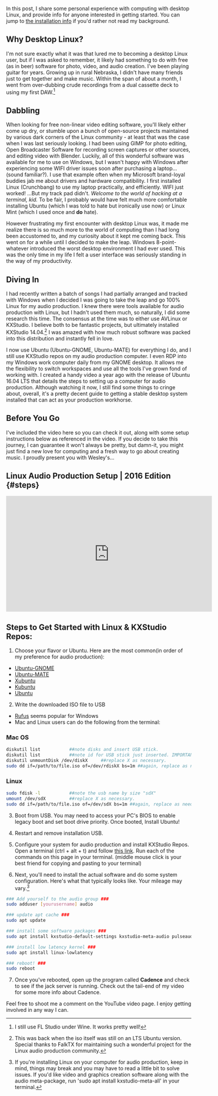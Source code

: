 In this post, I share some personal experience with computing with desktop Linux, and provide info for anyone interested in getting started. You can jump to [the installation info](#steps) if you'd rather not read my background.

## Why Desktop Linux?

I'm not sure exactly what it was that lured me to becoming a desktop Linux user, but if I was asked to remember, it likely had something to do with free (as in beer) software for photo, video, and audio creation. I've been playing guitar for years. Growing up in rural Nebraska, I didn't have many friends just to get together and make music. Within the span of about a month, I went from over-dubbing crude recordings from a dual cassette deck to using my first DAW.[^1]

## Dabbling
When looking for free non-linear video editing software, you'll likely either come up dry, or stumble upon a bunch of open-source projects maintained by various dark corners of the Linux community - at least that was the case when I was last seriously looking. I had been using GIMP for photo editing, Open Broadcaster Software for recording screen captures or other sources, and editing video with Blender. Luckily, all of this wonderful software was available for me to use on Windows, but I wasn't happy with Windows after experiencing some WIFI driver issues soon after purchasing a laptop... (sound familiar?). I use that example often when my Microsoft brand-loyal buddies jab me about drivers and hardware compatibility. I first installed Linux (Crunchbang) to use my laptop practically, and efficiently. WIFI just worked! ...But my track pad didn't. _Welcome to the world of hacking at a terminal, kid._ To be fair, I probably would have felt much more comfortable installing Ubuntu (which I was told to hate but ironically use now) or Linux Mint (which I used once and __do__ hate).

However frustrating my first encounter with desktop Linux was, it made me realize there is so much more to the world of computing than I had long been accustomed to, and my curiosity about it kept me coming back. This went on for a while until I decided to make the leap. Windows 8-point-whatever introduced the worst desktop environment I had ever used. This was the only time in my life I felt a user interface was seriously standing in the way of my productivity. 

## Diving In
I had recently written a batch of songs I had partially arranged and tracked with Windows when I decided I was going to take the leap and go 100% Linux for my audio production. I knew there were tools available for audio production with Linux, but I hadn't used them much, so naturally, I did some research this time. The consensus at the time was to either use AVLinux or KXStudio. I believe both to be fantastic projects, but ultimately installed KXStudio 14.04.[^2] I was amazed with how much robust software was packed into this distribution and instantly fell in love.

I now use Ubuntu (Ubuntu-GNOME, Ubuntu-MATE) for everything I do, and I still use KXStudio repos on my audio production computer. I even RDP into my Windows work computer daily from my GNOME desktop. It allows me the flexibility to switch workspaces and use all the tools I've grown fond of working with. I created a handy video a year ago with the release of Ubuntu 16.04 LTS that details the steps to setting up a computer for audio production. Although watching it now, I still find some things to cringe about, overall, it's a pretty decent guide to getting a stable desktop system installed that can act as your production workhorse.

## Before You Go
I've included the video here so you can check it out, along with some setup instructions below as referenced in the video. If you decide to take this journey, I can guarantee it won't always be pretty, but damn-it, you might just find a new love for computing and a fresh way to go about creating music. I proudly present you with Wesley's...

## Linux Audio Production Setup | 2016 Edition {#steps}

<div class="videoWrapper"><iframe width="560" height="315" src="https://www.youtube.com/embed/S5LNm33BC_I" frameborder="0" allowfullscreen></iframe></div>

## Steps to Get Started with Linux & KXStudio Repos:

1. Choose your flavor or Ubuntu. Here are the most common(in order of my preference for audio production):
  * [Ubuntu-GNOME](https://ubuntugnome.org/download/)
  * [Ubuntu-MATE](https://ubuntu-mate.org/download/)
  * [Xubuntu](https://xubuntu.org/getxubuntu/)
  * [Kubuntu](http://www.kubuntu.org/getkubuntu/)
  * [Ubuntu](https://www.ubuntu.com/download/desktop)

2. Write the downloaded ISO file to USB
  * [Rufus](https://rufus.akeo.ie/) seems popular for Windows
  * Mac and Linux users can do the following from the terminal:

### Mac OS
~~~ .sh
diskutil list           ##note disks and insert USB stick.
diskutil list           ##note id for USB stick just inserted. IMPORTANT
diskutil unmountDisk /dev/diskX     ##replace X as necessary.
sudo dd if=/path/to/file.iso of=/dev/rdiskX bs=1m ##again, replace as needed.
~~~ 

### Linux
~~~ .sh
sudo fdisk -l           ##note the usb name by size "sdX"
umount /dev/sdX         ##replace X as necessary.
sudo dd if=/path/to/file.iso of=/dev/sdX bs=1m ##again, replace as needed.
~~~ 

3. Boot from USB. You may need to access your PC's BIOS to enable legacy boot and set boot drive priority. Once booted, Install Ubuntu!

4. Restart and remove installation USB.

5. Configure your system for audio production and install KXStudio Repos. Open a terminal (ctrl + alt + t) and follow [this link](http://kxstudio.linuxaudio.org/Repositories). Run each of the commands on this page in your terminal. (middle mouse click is your best friend for copying and pasting to your terminal)

6. Next, you'll need to install the actual software and do some system configuration. Here's what that typically looks like. Your mileage may vary.[^3]

~~~ .sh
### Add yourself to the audio group ###
sudo adduser [yourusername] audio

### update apt cache ###
sudo apt update

### install some software packages ###
sudo apt install kxstudio-default-settings kxstudio-meta-audio pulseaudio-module-jack

### install low latency kernel ###
sudo apt install linux-lowlatency

### reboot! ###
sudo reboot
~~~

7. Once you've rebooted, open up the program called __Cadence__ and check to see if the jack server is running. Check out the tail-end of my video for some more info about Cadence.

Feel free to shoot me a comment on the YouTube video page. I enjoy getting involved in any way I can.


[^1]: I still use FL Studio under Wine. It works pretty well!

[^2]: This was back when the iso itself was still on an LTS Ubuntu version. Special thanks to FalkTX for maintaining such a wonderful project for the Linux audio production community. 

[^3]: If you're installing Linux on your computer for audio production, keep in mind, things may break and you may have to read a little bit to solve issues. If you'd like video and graphics creation software along with the audio meta-package, run 'sudo apt install kxstudio-meta-all' in your terminal.
